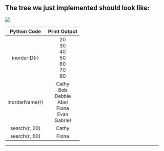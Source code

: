 <!--{type:left img + text}-->
<!--{title:The tree we just implemented should look like:}-->
## The tree we just implemented should look like:
![](https://i.imgur.com/4FJ4zKR.png)

|  Python Code   |                         Print Output                         |
| :------------: | :----------------------------------------------------------: |
|  inorderID(r)  |      20<br />30<br />40<br />50<br />60<br />70<br />80      |
| inorderName(r) | Cathy<br />Bob<br />Debbie<br />Abel<br />Fiona<br />Evan<br />Gabriel |
| search(r, 20)  |                            Cathy                             |
| search(r, 60)  |                            Fiona                             |

-------------------------------------------------

[for speaker]: <> (Figure 1. Binary Search Tree in order with the employee Identification number and employee's name)